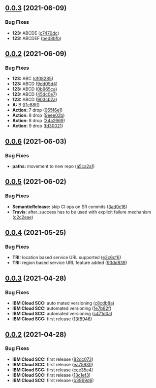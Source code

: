 ## [0.0.3](https://github.com/gary1998/gh-actions-demo/compare/v0.0.2...v0.0.3) (2021-06-09)


### Bug Fixes

* **123:** ABCDE ([c7470dc](https://github.com/gary1998/gh-actions-demo/commit/c7470dc2233ac0256b7b38a3c134b592d23a3976))
* **123:** ABCDEF ([bed8bfb](https://github.com/gary1998/gh-actions-demo/commit/bed8bfbdf7e909012f401f85193cd1b21497d093))

## [0.0.2](https://github.com/gary1998/gh-actions-demo/compare/v0.0.1...v0.0.2) (2021-06-09)


### Bug Fixes

* **123:** ABC ([df08285](https://github.com/gary1998/gh-actions-demo/commit/df0828571b4543138d5f756c64bdf8eb691672a0))
* **123:** ABCD ([9dd05d4](https://github.com/gary1998/gh-actions-demo/commit/9dd05d49a4eac35853d54bef7f2b53beee7fc971))
* **123:** ABCD ([0b965ca](https://github.com/gary1998/gh-actions-demo/commit/0b965ca194dcb0231d591d7a118ffd99fc91fc03))
* **123:** ABCD ([45dc0e7](https://github.com/gary1998/gh-actions-demo/commit/45dc0e76b6c91db259f0f26f59afec38331bbbb8))
* **123:** ABCD ([903cb2a](https://github.com/gary1998/gh-actions-demo/commit/903cb2af64ca6d48fb45a3eb41b89ee712e4b85e))
* **A:** B ([f1c88ff](https://github.com/gary1998/gh-actions-demo/commit/f1c88ff5f0c761e435648e6e7f291ac8ddb189b3))
* **Action:** 7 drop ([065f6e1](https://github.com/gary1998/gh-actions-demo/commit/065f6e1ed1fc0457fbebdd1098bf9b61f8848c65))
* **Action:** 8 drop ([9eee02b](https://github.com/gary1998/gh-actions-demo/commit/9eee02b8bf8c81b61632a3d8df7c9ca09ac65a65))
* **Action:** 8 drop ([34a2669](https://github.com/gary1998/gh-actions-demo/commit/34a26694454ac19aa1f1a289e256209a315a815c))
* **Action:** 9 drop ([fd30021](https://github.com/gary1998/gh-actions-demo/commit/fd30021a35db1395d2ad6037263326595aeaa481))

## [0.0.6](https://github.com/ibm/scc-go-sdk/compare/v0.0.5...v0.0.6) (2021-06-03)


### Bug Fixes

* **paths:** movement to new repo ([a5ca2a1](https://github.com/ibm/scc-go-sdk/commit/a5ca2a1a745f9a2c5271e18721abf7cad1e3a146))

## [0.0.5](https://github.com/ibm-cloud-security/scc-go-sdk/compare/v0.0.4...v0.0.5) (2021-06-02)


### Bug Fixes

* **SemanticRelease:** skip CI ops on SR commits ([3ad0c16](https://github.com/ibm-cloud-security/scc-go-sdk/commit/3ad0c16a78db76fc8cbff87accc7989bfbcef09b))
* **Travis:** after_success has to be used with explicit failure mechanism ([c2c2eae](https://github.com/ibm-cloud-security/scc-go-sdk/commit/c2c2eae5c51b4c26d8eddb443b430f2bba8dc575))

## [0.0.4](https://github.com/ibm-cloud-security/scc-go-sdk/compare/v0.0.3...v0.0.4) (2021-05-25)


### Bug Fixes

* **TRI:** location based service URL supported ([e3c6cf6](https://github.com/ibm-cloud-security/scc-go-sdk/commit/e3c6cf69b78193e3d89edf119ab10d67c161d0a8))
* **TRI:** region based service URL feature added ([93dd839](https://github.com/ibm-cloud-security/scc-go-sdk/commit/93dd839113eaecc61b3b4fab3f22aac519411085))

## [0.0.3](https://github.com/ibm-cloud-security/scc-go-sdk/compare/v0.0.2...v0.0.3) (2021-04-28)


### Bug Fixes

* **IBM Cloud SCC:** auto mated versioning ([c8cdb8a](https://github.com/ibm-cloud-security/scc-go-sdk/commit/c8cdb8af2b9bf1b5e95bc3ee90994df6ec50c135))
* **IBM Cloud SCC:** automated versioning ([1e7b82f](https://github.com/ibm-cloud-security/scc-go-sdk/commit/1e7b82fb3a83c6c5ecd4bbcfd1bc5cc18578064a))
* **IBM Cloud SCC:** automated versioning ([c471d0a](https://github.com/ibm-cloud-security/scc-go-sdk/commit/c471d0aa87ff97d8d42df40dac35bb2436f96c69))
* **IBM Cloud SCC:** first release ([13f8946](https://github.com/ibm-cloud-security/scc-go-sdk/commit/13f8946cc8809edf70fe60f6d16592570bd3367c))

## [0.0.2](https://github.com/ibm-cloud-security/scc-go-sdk/compare/v0.0.1...v0.0.2) (2021-04-28)


### Bug Fixes

* **IBM Cloud SCC:** first release ([82dc073](https://github.com/ibm-cloud-security/scc-go-sdk/commit/82dc073980507531748a3a985d12b37a5af43019))
* **IBM Cloud SCC:** first release ([ea75930](https://github.com/ibm-cloud-security/scc-go-sdk/commit/ea7593003ff2886684f18a69fd5d5c0b60cb82c0))
* **IBM Cloud SCC:** first release ([cce35c4](https://github.com/ibm-cloud-security/scc-go-sdk/commit/cce35c439b4ff5481ac5beee8a9ec70182575990))
* **IBM Cloud SCC:** first release ([13c1ef3](https://github.com/ibm-cloud-security/scc-go-sdk/commit/13c1ef33a88458fd07e8e1fbdd463d6b0f000b9f))
* **IBM Cloud SCC:** first release ([b3969d6](https://github.com/ibm-cloud-security/scc-go-sdk/commit/b3969d607313499e4007900ac8e5d3d6875def58))
